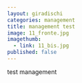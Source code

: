 ```yaml
---
layout: giradischi
categories: management
title: management test
image: 11_fronte.jpg
imagethumb:
  - link: 11_bis.jpg
published: false
---
```


test management
